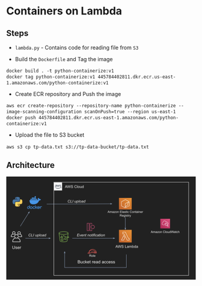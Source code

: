 # Containers on Lambda

## Steps
- `lambda.py` - Contains code for reading file from `S3`

- Build the `Dockerfile` and Tag the image
```
docker build . -t python-containerize:v1
docker tag python-containerize:v1 445784402811.dkr.ecr.us-east-1.amazonaws.com/python-containerize:v1
```

- Create ECR repository and Push the image
```
aws ecr create-repository --repository-name python-containerize --image-scanning-configuration scanOnPush=true --region us-east-1
docker push 445784402811.dkr.ecr.us-east-1.amazonaws.com/python-containerize:v1
```
- Upload the file to S3 bucket

`aws s3 cp tp-data.txt s3://tp-data-bucket/tp-data.txt`

## Architecture
![Architecture](./architecture.png)